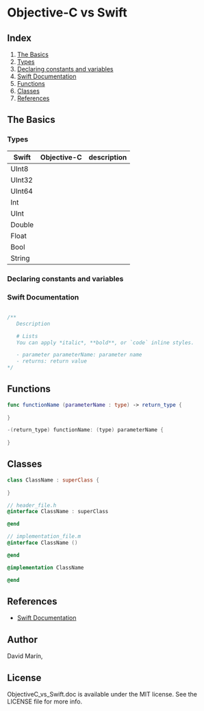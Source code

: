 # Objective-C vs Swift

## **Index**

1. [The Basics](#the-basics)
  1. [Types](#types)
  2. [Declaring constants and variables](#declaring-constants-and-variables)
  3. [Swift Documentation](#swift-documentation)
2. [Functions](#functions)
3. [Classes](#classes)
4. [References](#references)


## **The Basics**

### **Types**

| Swift  | Objective-C | description |
| ------ |:-----------:|:-----------:|
| UInt8  |             |             |
| UInt32 |             |             |
| UInt64 |             |             |
| Int    |             |             |
| UInt   |             |             |
| Double |             |             |
| Float  |             |             |
| Bool   |             |             |
| String |             |             |

### **Declaring constants and variables**

### **Swift Documentation**

```swift

/**
   Description

   # Lists
   You can apply *italic*, **bold**, or `code` inline styles.

   - parameter parameterName: parameter name 
   - returns: return value
*/

```

## **Functions**

```swift
func functionName (parameterName : type) -> return_type {
	
}
```

```objective-c
-(return_type) functionName: (type) parameterName {
	
}
```
## **Classes**

```swift
class ClassName : superClass {
	
}
```

```objective-c
// header_file.h
@interface ClassName : superClass

@end

// implementation_file.m
@interface ClassName ()

@end

@implementation ClassName

@end
```

## **References**

* [Swift Documentation](http://nshipster.com/swift-documentation/)

## Author

David Marín, 

## License

ObjectiveC_vs_Swift.doc is available under the MIT license. See the LICENSE file for more info.


